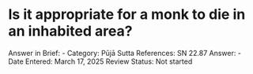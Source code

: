 # Is it appropriate for a monk to die in an inhabited area?

Answer in Brief: -
 Category: Pūjā
Sutta References: SN 22.87
Answer: -
Date Entered: March 17, 2025
Review Status: Not started